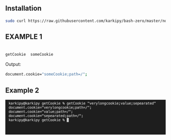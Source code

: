 ## Installation


```bash
sudo curl https://raw.githubusercontent.com/karkipy/bash-zero/master/node/getCookie/getCookie -o /usr/local/bin/getCookie && sudo chmod +x /usr/local/bin/getCookie
```

## EXAMPLE 1

```bash

getCookie  someCookie
```
Output:
```bash
document.cookie="someCookie;path=/";
```
## Example 2

![Screenshot](image.png)